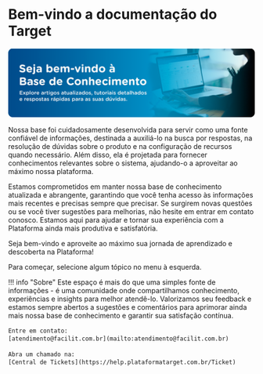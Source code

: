 # Bem-vindo a documentação do Target

![](assets/d7c08a54-64af-4421-91f0-562974d797e6.png)

Nossa base foi cuidadosamente desenvolvida para servir como uma fonte confiável de informações, destinada a auxiliá-lo na busca por respostas, na resolução de dúvidas sobre o produto e na configuração de recursos quando necessário. Além disso, ela é projetada para fornecer conhecimentos relevantes sobre o sistema, ajudando-o a aproveitar ao máximo nossa plataforma.

Estamos comprometidos em manter nossa base de conhecimento atualizada e abrangente, garantindo que você tenha acesso às informações mais recentes e precisas sempre que precisar. Se surgirem novas questões ou se você tiver sugestões para melhorias, não hesite em entrar em contato conosco. Estamos aqui para ajudar e tornar sua experiência com a Plataforma ainda mais produtiva e satisfatória.

Seja bem-vindo e aproveite ao máximo sua jornada de aprendizado e descoberta na Plataforma!

Para começar, selecione algum tópico no menu à esquerda.

!!! info "Sobre"
	Este espaço é mais do que uma simples fonte de informações - é uma comunidade onde compartilhamos conhecimento, experiências e insights para melhor atendê-lo. Valorizamos seu feedback e estamos sempre abertos a sugestões e comentários para aprimorar ainda mais nossa base de conhecimento e garantir sua satisfação contínua.

	Entre em contato:
	[atendimento@facilit.com.br](mailto:atendimento@facilit.com.br)

	Abra um chamado na: 
	[Central de Tickets](https://help.plataformatarget.com.br/Ticket)